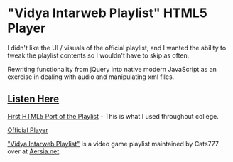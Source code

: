 "Vidya Intarweb Playlist" HTML5 Player
======================================

I didn't like the UI / visuals of the official playlist, and I wanted the ability to tweak the playlist contents so I wouldn't have to skip as often. 

Rewriting functionality from jQuery into native modern JavaScript as an exercise in dealing with audio and manipulating xml files. 



[Listen Here](http://luiderek.github.io/vip-html5-player)
----------------------------------------------------------
[First HTML5 Port of the Playlist](http://fpgaminer.github.io/vip-html5-player) - This is what I used throughout college.

[Official Player](http://vip.aersia.net/vip.swf)

["Vidya Intarweb Playlist"](http://www.aersia.net/threads/vip-and-wap-faqs.8/) is a video game playlist maintained by Cats777 over at [Aersia.net](http://www.aersia.net).
